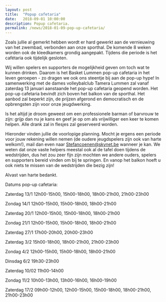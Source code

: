 ```yaml
---
layout: post
title:  "Popup cafetaria"
date:   2018-09-01 10:00:00
description: Popup cafetaria.
permalink: /news/2018-01-09-pop-up-cafetaria/
---
```


Zoals jullie al gemerkt hebben wordt er hard gewerkt aan de vernieuwing van het zwembad, verbonden aan onze sporthal.
De komende 8 weken worden ook de kleedkamers grondig aangepakt. Tijdens die periode is het cafétaria ook tijdelijk gesloten.

Wij willen spelers en supporters de mogelijkheid geven om toch wat te kunnen drinken. Daarom is het Basket Lummen pop-up cafetaria in het leven geroepen - zo dragen we ook ons steentje bij aan de pop-up hype!
In samenwerking met de dames volleybalclub Tamera Lummen zal vanaf zaterdag 13 januari aanstaande het pop-up cafetaria geopend worden.
Het pop-up cafetaria bevindt zich boven het balkon van de sporthal. Het aanbod zal beperkt zijn, de prijzen afgerond en democratisch en de opbrengsten zijn voor onze jeugdwerking.

Is het altijd je droom geweest om een professionele barman of barvrouw te zijn: grijp dan nu je kans en geef je op om als vrijwilliger een keer te komen helpen.
Alle drank zal in flesjes zal geserveerd worden.
 
Hieronder vinden jullie de voorlopige planning. Mocht je ergens een periode voor jouw rekening willen nemen (de oudere jeugdspelers zijn ook van harte welkom!), mail dan even naar Stefancoenen@skynet.be wanneer je kan.
We weten dat onze vaste helpers meestal ook al de tafel doen tijdens de wedstrijden, dus het zou zeer fijn zijn mochten we andere ouders, spelers en supporters bereid vinden om bij te springen.
En vanop het balkon hoeft u ook niets te missen van de wedstrijden die bezig zijn!
 
Alvast van harte bedankt.

Datums pop-up cafetaria:

Zaterdag 13/1
12h00-15h00, 15h00-18h00, 18h00-21h00, 21h00-23h00
 
Zondag 14/1
12h00-15h00, 15h00-18h00, 18h00-21h00
 
Zaterdag 20/1
12h00-15h00, 15h00-18h00, 18h00-21h00
 
Zondag 21/1
12h00-15h00, 15h00-18h00, 18h00-21h00
 
Zaterdag 27/1
17h00-20h00, 20h00-23h00
 
Zaterdag 3/2
15h00-18h00, 18h00-21h00, 21h00-23h00
 
Zondag 4/2
12h00-15h00, 15h00-18h00, 18h00-21h00
 
Dinsdag 6/2
19h30-23h00
 
Zaterdag 10/02
11h00-14h00
 
Zondag 11/2
10h00-13h00, 13h00-16h00, 16h00-19h00
 
Zaterdag 17/2
09h00-12h00, 12h00-15h00, 15h00-18h00, 18h00-21h00, 21h00-23h00

